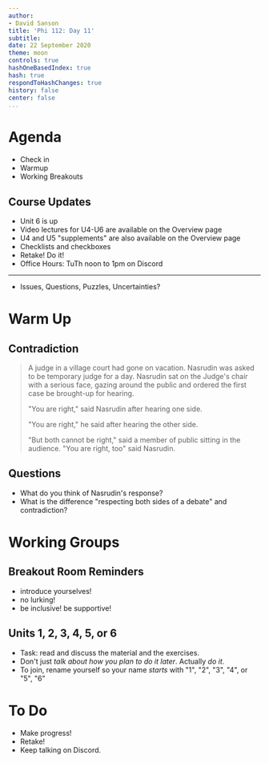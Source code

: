 ```yaml
---
author:
- David Sanson
title: 'Phi 112: Day 11'
subtitle: 
date: 22 September 2020
theme: moon
controls: true
hashOneBasedIndex: true
hash: true
respondToHashChanges: true
history: false
center: false
...
```



# Agenda

-   Check in
-   Warmup
-   Working Breakouts

## Course Updates

-   Unit 6 is up
-   Video lectures for U4-U6 are available on the Overview page
-   U4 and U5 "supplements" are also available on the Overview page
-   Checklists and checkboxes
-   Retake! Do it! 
-   Office Hours: TuTh noon to 1pm on Discord

------

-   Issues, Questions, Puzzles, Uncertainties?

# Warm Up

## Contradiction

> A judge in a village court had gone on vacation. Nasrudin was asked to be
> temporary judge for a day. Nasrudin sat on the Judge's chair with a serious
> face, gazing around the public and ordered the first case be brought-up for
> hearing.
>
> "You are right," said Nasrudin after hearing one side.
>
> "You are right," he said after hearing the other side.
>
> "But both cannot be right," said a member of public sitting in the audience.
> "You are right, too" said Nasrudin.

## Questions

-   What do you think of Nasrudin's response?
-   What is the difference "respecting both sides of a debate" and
    contradiction?

# Working Groups

## Breakout Room Reminders

-   introduce yourselves!
-   no lurking! 
-   be inclusive! be supportive!

## Units 1, 2, 3, 4, 5, or 6

-   Task: read and discuss the material and the exercises.
-   Don't just *talk about how you plan to do it later*. Actually *do it*.
-   To join, rename yourself so your name *starts* with "1", "2", "3", "4", or
    "5", "6"

# To Do 

-   Make progress!
-   Retake!
-   Keep talking on Discord.
